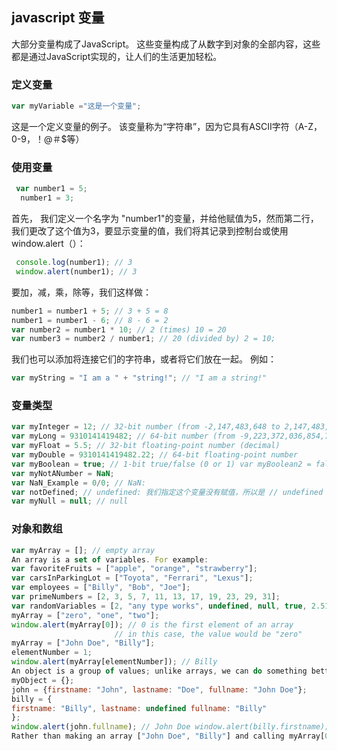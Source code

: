 ## javascript 变量
大部分变量构成了JavaScript。 这些变量构成了从数字到对象的全部内容，这些都是通过JavaScript实现的，让人们的生活更加轻松。
### 定义变量
```js
var myVariable ="这是一个变量";
```
这是一个定义变量的例子。 该变量称为“字符串”，因为它具有ASCII字符（A-Z，0-9，！@＃$等）
### 使用变量
```js
 var number1 = 5;
  number1 = 3;
```
首先， 我们定义一个名字为  "number1"的变量，并给他赋值为5，然而第二行，我们更改了这个值为3，要显示变量的值，我们将其记录到控制台或使用window.alert（）：
```js
 console.log(number1); // 3 
 window.alert(number1); // 3
 ```
 要加，减，乘，除等，我们这样做：
 ```js
 number1 = number1 + 5; // 3 + 5 = 8
number1 = number1 - 6; // 8 - 6 = 2
var number2 = number1 * 10; // 2 (times) 10 = 20
var number3 = number2 / number1; // 20 (divided by) 2 = 10;
```
我们也可以添加将连接它们的字符串，或者将它们放在一起。 例如：
```js
var myString = "I am a " + "string!"; // "I am a string!"
```
### 变量类型
```js
var myInteger = 12; // 32-bit number (from -2,147,483,648 to 2,147,483,647)
var myLong = 9310141419482; // 64-bit number (from -9,223,372,036,854,775,808 to 9,223,372,036,854,775,807)
var myFloat = 5.5; // 32-bit floating-point number (decimal)
var myDouble = 9310141419482.22; // 64-bit floating-point number
var myBoolean = true; // 1-bit true/false (0 or 1) var myBoolean2 = false;
var myNotANumber = NaN;
var NaN_Example = 0/0; // NaN: 
var notDefined; // undefined: 我们指定这个变量没有赋值，所以是 // undefined
var myNull = null; // null
```
### 对象和数组
```js
var myArray = []; // empty array
An array is a set of variables. For example:
var favoriteFruits = ["apple", "orange", "strawberry"];
var carsInParkingLot = ["Toyota", "Ferrari", "Lexus"];
var employees = ["Billy", "Bob", "Joe"];
var primeNumbers = [2, 3, 5, 7, 11, 13, 17, 19, 23, 29, 31];
var randomVariables = [2, "any type works", undefined, null, true, 2.51];
myArray = ["zero", "one", "two"];
window.alert(myArray[0]); // 0 is the first element of an array
                       // in this case, the value would be "zero"
myArray = ["John Doe", "Billy"];
elementNumber = 1;
window.alert(myArray[elementNumber]); // Billy
An object is a group of values; unlike arrays, we can do something better than them:
myObject = {};
john = {firstname: "John", lastname: "Doe", fullname: "John Doe"};
billy = {
firstname: "Billy", lastname: undefined fullname: "Billy"
};
window.alert(john.fullname); // John Doe window.alert(billy.firstname); // Billy
Rather than making an array ["John Doe", "Billy"] and calling myArray[0], we can just call john.fullname and billy.fullname.
```